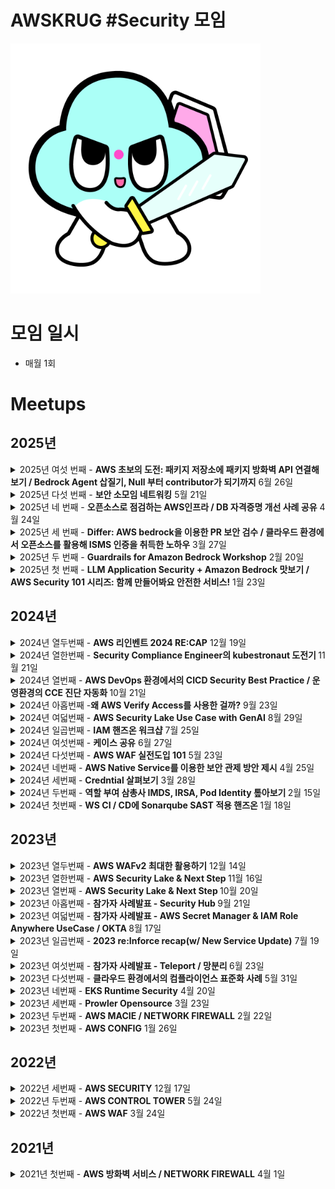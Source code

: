 # AWSKRUG #Security 모임 

<img src="https://github.com/awskrug/awskrug-digital-assets/raw/master/security/security.png" width="400"/>

# 모임 일시
  - 매월 1회 

# Meetups

## 2025년

<details>
  <summary>2025년 여섯 번째 - <b>AWS 초보의 도전: 패키지 저장소에 패키지 방화벽 API 연결해보기 / Bedrock Agent 삽질기, Null 부터 contributor가 되기까지</b> 6월 26일</summary>

  ### `발표 내용`
   * AWS 초보의 도전: 패키지 저장소에 패키지 방화벽 API 연결해보기 - 김수현 (중부대학교 학부생)
   * Bedrock Agent 삽질기, Null 부터 contributor가 되기까지 - 권현준(우아한형제들)
</details>

<details>
  <summary>2025년 다섯 번째 - <b>보안 소모임 네트워킹</b> 5월 21일</summary>

  ### `발표 내용`
   *  보안 소모임 네트워킹
</details>

<details>
  <summary>2025년 네 번째 - <b> 오픈소스로 점검하는 AWS인프라  / DB 자격증명 개선 사례 공유</b> 4월 24일</summary>

  ### `발표 내용`
   * 오픈소스로 점검하는 AWS인프라 - 이지영 (Security Organizer)
   * DB 자격증명 개선 사례 공유 - 구경열 (Ktown4u DevOps)
</details>

<details>
  <summary>2025년 세 번째 - <b>Differ: AWS bedrock을 이용한 PR 보안 검수 / 클라우드 환경에서 오픈소스를 활용해 ISMS 인증을 취득한 노하우</b> 3월 27일</summary>

  ### `발표 내용`
   *  Differ: AWS bedrock을 이용한 PR 보안 검수 - 홍성진 (샌드버드)
   *  클라우드 환경에서 오픈소스를 활용해 ISMS 인증을 취득한 노하우(못다한 이야기를 더해서) - 공지훈 (라포랩스)
</details>

<details>
  <summary>2025년 두 번째 - <b>Guardrails for Amazon Bedrock Workshop</b> 2월 20일</summary>

  ### `발표 내용`
   *  Guardrails for Amazon Bedrock Workshop(별도의 발표자료는 없습니다.) - AWS Security Organizers
</details>


<details>
  <summary>2025년 첫 번째 - <b>LLM Application Security + Amazon Bedrock 맛보기 / AWS Security 101 시리즈: 함께 만들어봐요 안전한 서비스!</b> 1월 23일</summary>

  ### `발표 내용`
   *  LLM Application Security + Amazon Bedrock 맛보기 - 박현준 (네이버)
   *  AWS Security 101 시리즈: 함께 만들어봐요 안전한 서비스! - 홍성진 (샌드버드)
</details>

## 2024년

<details>
  <summary>2024년 열두번째 - <b>AWS 리인벤트 2024 RE:CAP</b> 12월 19일</summary>

  ### `발표 내용`
   *  AWS 리인벤트 2024 RE:CAP - 이지영 (백패커)
</details>

<details>
  <summary>2024년 열한번째 - <b>Security Compliance Engineer의 kubestronaut 도전기 </b> 11월 21일</summary>

  ### `발표 내용`
   *  도전 계기, kubestronaut 설명, 한계점, 취득 과정에서 배운점, 취득 팁! - 공지훈 (라포랩스)
</details>

<details>
  <summary>2024년 열번째 - <b>AWS DevOps 환경에서의 CICD Security Best Practice / 운영환경의 CCE 진단 자동화 </b> 10월 21일</summary>

  ### `발표 내용`
   *  AWS DevOps 환경에서의 CICD Security Best..? Practice의 사례 알아보기 - 화이트햇 스쿨 2기 INFINITE 팀
   *  VPC Endpoint 를 활용한 세상 하찮은 cce 진단 자동화 사례 알아보기 - 권현준 (우아한 형제들)
</details>

<details>
  <summary>2024년 아홉번째 -<b>왜 AWS Verify Access를 사용한 걸까?</b> 9월 23일</summary>

  ### `발표 내용`
   *  비싸지만 AWS Verify Access를 사용할 수밖에 없었던 비하인드 스토리 - 씬커 (AWSKRUG)
</details>

<details>
  <summary>2024년 여덟번째 - <b>AWS Security Lake Use Case with GenAI</b> 8월 29일</summary>

  ### `발표 내용`
   *  AWS 환경에서의 보안 로그 통합의 Security Lake를 구성하고 정보보호 팀 에서의 활용방안으로의 GenAI 프로세스의 연결방안 알아보기 - 한현상(AWS)
</details>

<details>
  <summary>2024년 일곱번째 - <b>IAM 핸즈온 워크샵</b> 7월 25일</summary>

  ### `발표 내용`
   *  IAM 핸즈온 워크샵 - 이지영 (백패커)

</details>

<details>
  <summary>2024년 여섯번째 - <b>케이스 공유</b> 6월 27일</summary>

  ### `발표 내용`
   *  이 3rd-party는 왜 필요할까 - 김진복 (flex)
   *  SessionManager 로 서버 접근 솔루션 비용 절약하기 / RunCommand 로 취약점 점검 스크립트 실행하기 - 이금춘 (하나투어)
   *  GWS 보안기능(CAA / GCPW) 소개 / 키클락 소개 & 키클락을 통한 AWS 접근관리 - 공지훈 (라포랩스)
   *  CrowdStrike를 활용한 엔드포인트 보안 아키텍처  - 늑대양0 (AWSKRUG)

</details>


<details>
  <summary>2024년 다섯번째 - <b>AWS WAF 실전도입 101</b> 5월 23일</summary>

  ### `발표 내용`
   *  AWS WAF 실전도입 101 - 이지영 (백패커)

</details>

<details>
  <summary>2024년 네번째 - <b>AWS Native Service를 이용한 보안 관제 방안 제시</b> 4월 25일</summary>

  ### `발표 내용`
   *  AWS Native Service를 이용한 보안 관제 방안 제시 - 정하윤 (AWS)

</details>

<details>
  <summary>2024년 세번째 - <b>Credntial 살펴보기</b> 3월 28일</summary>

  ### `발표 내용`
   *  Credntial 살펴보기 - 김동현 (Cremit)

</details>

<details>
  <summary>2024년 두번째 - <b>역할 부여 삼총사 IMDS, IRSA, Pod Identity 톺아보기 </b> 2월 15일</summary>

  ### `발표 내용`
   *  워크로드에 역할을 부여하는 삼총사 IMDS, IRSA, Pod Identity에 대해 깊이 알아보고 어떻게 보안을 적용하면 좋을지 살펴봅니다. - 천강민 (카카오뱅크)

</details>

<details>
  <summary>2024년 첫번째 - <b>WS CI / CD에 Sonarqube SAST 적용 핸즈온 </b> 1월 18일</summary>

  ### `발표 내용`
   *  AWS CI / CD에 Sonarqube SAST 적용 핸즈온 - 이지영 (백패커)

</details>

## 2023년


<details>
  <summary>2023년 열두번째 - <b>AWS WAFv2 최대한 활용하기</b> 12월 14일</summary>

  ### `발표 내용`
   *  AWS WAFv2 최대한 활용하기 - 씬커 (AWS 보안소모임 유저)

</details>

<details>
  <summary>2023년 열한번째 - <b>AWS Security Lake & Next Step </b> 11월 16일</summary>

  ### `발표 내용`
   *  AWS 리소스 구성 시각화(AWS CONFIG / QUICKSIGHT 활용) - 한태경(AWS)
</details>

<details>
  <summary>2023년 열번째 - <b>AWS Security Lake & Next Step </b> 10월 20일</summary>

  ### `발표 내용`
   * AWS 의 Security Lake의 구성방안과 그 이후 고려사항 - 한현상(AWS)
</details>

<details>
  <summary>2023년 아홉번째 - <b>참가자 사례발표 - Security Hub </b> 9월 21일</summary>

  ### `발표 내용`
   * Security Hub 어디까지 써봤니?- 김대곤(AWS)
</details>

<details>
  <summary>2023년 여덟번째 - <b>참가자 사례발표 - AWS Secret Manager & IAM Role Anywhere UseCase / OKTA </b> 8월 17일</summary>

  ### `발표 내용`
   * AWS Secret Manager & IAM Role Anywhere UseCase - 신동수(AWS)
   * Okta로 AWS Multi-Account 환경 관리하기 - Tony (AWS 보안소모임 유저)
</details>

<details>
  <summary>2023년 일곱번째 - <b>2023 re:Inforce recap(w/ New Service Update)</b> 7월 19일</summary>

  ### `발표 내용`
   * 2023 re:Inforce recap(w/ New Service Update) - 신은수(AWS)
</details>

<details>
  <summary>2023년 여섯번째 - <b>참가자 사례발표 - Teleport / 망분리 </b> 6월 23일</summary>

  ### `발표 내용`
   * 오픈소스 접근제어 솔루션인 teleport 도입 검토 후기 및 고찰 - Jin (AWS 보안소모임 유저)
   * AWS Native 서비스를 이용한 망분리 환경 구축/운영 노하우와 한계 - 씬커 (AWS 보안소모임 유저)
</details>

<details>
  <summary>2023년 다섯번째 - <b>클라우드 환경에서의 컴플라이언스 표준화 사례</b> 5월 31일</summary>

  ### `발표 내용`
   * 클라우드 환경에서의 컴플라이언스 표준화 사례 - “NIST CSF” 를 활용한 클라우드에서의 표준 운영 방안 전략 - 장현호(AWS 보안소모임 오거나이저)
</details>

<details>
  <summary>2023년 네번째 - <b>EKS Runtime Security</b> 4월 20일</summary>

  ### `발표 내용`
   * EKS Runtime Security - Falco를 중심으로 - 이지영(백패커)
</details>

<details>
  <summary>2023년 세번째 - <b>Prowler Opensource</b> 3월 23일</summary>

  ### `발표 내용`
   * Prowler 오픈소스 소개 - 최재욱(AWS)
</details>

<details>
  <summary>2023년 두번째 - <b>AWS MACIE / NETWORK FIREWALL</b> 2월 22일</summary>

  ### `발표 내용`
   * AWS MAICE - 천강민(카카오뱅크)
   * AWS NETWORK FIREWALL - 박병화(AWS)
</details>

<details>
  <summary>2023년 첫번째 - <b>AWS CONFIG</b> 1월 26일</summary>

  ### `발표 내용`
   * AWS Config 이해 - 한현상(AWS)
   * AWS Config Operation with Lambda - 이종민(AWS)
</details>

## 2022년

<details>
  <summary>2022년 세번째 - <b>AWS SECURITY</b> 12월 17일</summary>

  ### `발표 내용`
   * Security Overview - 100 Level 의 AWS 환경의 보안 개념을 설명합니다.
   * Security 5 EPIC - 200 Level의 AWS 보안의 핵심 개념을 이해합니다.
   * AWS Incident Response Foundation
   * AWS Security Operation Hands-on
   * AWS Config: AWS Config 를 활용하여 보안감사활동의 개념을 이해하고, 대응 활동에 대한 운영 방안을 경험합니다.
   * AWS Incident Response Automation: AWS 환경에서의 보안 사고 발생시 탐지 방안과 사고 대응 방안에 대한 자동화 개념을 이해하고 구축하여 실시간으로 대응 현황을 파악합니다.
</details>

<details>
  <summary>2022년 두번째 - <b>AWS CONTROL TOWER</b> 5월 24일</summary>

  ### `발표 내용`
  * AWS Control Tower를 활용하여 Multi-Account 체계에서의 OU/Account 구성과 보안정책 배포, 네트워크 환경 구성 - 강세현(삼성SDS)

</details>

<details>
  <summary>2022년 첫번째 - <b>AWS WAF</b> 3월 24일</summary>

  ### `발표 내용`
   * AWS WAF V2의 구성 요소 / 설정 / Rule 검사로직 / 관리형 규칙 / Bot 탐지 기능 / 모니터링 및 리포팅 - 신은수(AWS)

</details>


## 2021년
<details>
  <summary>2021년 첫번째 - <b>AWS 방화벽 서비스 / NETWORK FIREWALL</b> 4월 1일</summary>

  ### `발표 내용`
   * AWS 환경에서 사용할 수 있는 방화벽 구축하기 / AWS NETWORK FIREWALL - 신은수(AWS)
</details>
